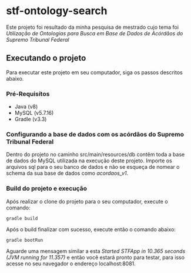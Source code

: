 # stf-ontology-search

Este projeto foi resultado da minha pesquisa de mestrado cujo tema foi *Utilização de Ontologias para Busca em Base de Dados de Acórdãos do Supremo Tribunal Federal*

## Executando o projeto

Para executar este projeto em seu computador, siga os passos descritos abaixo.

### Pré-Requisítos

* Java (v8)
* MySQL (v5.7.16)
* Gradle (v3.3)

### Configurando a base de dados com os acórdãos do Supremo Tribunal Federal

Dentro do projeto no caminho src/main/resources/db contêm toda a base de dados do MySQL utilizada na execução deste projeto. Importe os arquivos sql para o seu banco de dados e não se esqueça de nomear o schema da sua base de dados como *acordaos_v1*.

### Build do projeto e execução

Após realizar o clone do projeto para o seu computador, execute o comando:

```
gradle build
```

Após o build finalizar com sucesso, execute então o comando abaixo:

```
gradle bootRun
```

Aguarde uma mensagem similar a esta *Started STFApp in 10.365 seconds (JVM running for 11.357)* e então você estará pronto para testar, para isso acesse no seu navegador o endereço localhost:8081.
